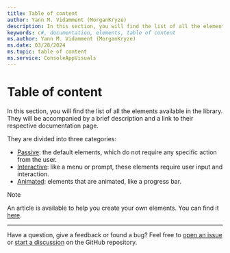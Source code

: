 ```yaml
---
title: Table of content
author: Yann M. Vidamment (MorganKryze)
description: In this section, you will find the list of all the elements available in the library. They will be accompanied by a brief description and a link to their respective documentation page.
keywords: c#, documentation, elements, table of content
ms.author: Yann M. Vidamment (MorganKryze)
ms.date: 03/28/2024
ms.topic: table of content
ms.service: ConsoleAppVisuals
---
```


# Table of content

In this section, you will find the list of all the elements available in the library. They will be accompanied by a brief description and a link to their respective documentation page.

They are divided into three categories:

- [Passive](/ConsoleAppVisuals/2-elements/passive.html): the default elements, which do not require any specific action from the user.
- [Interactive](/ConsoleAppVisuals/2-elements/interactive.html): like a menu or prompt, these elements require user input and interaction.
- [Animated](/ConsoleAppVisuals/2-elements/animated.html): elements that are animated, like a progress bar.

> [!NOTE]
> An article is available to help you create your own elements. You can find it [here](/ConsoleAppVisuals/articles/create_element.html).

---

Have a question, give a feedback or found a bug? Feel free to [open an issue](https://github.com/MorganKryze/ConsoleAppVisuals/issues) or [start a discussion](https://github.com/MorganKryze/ConsoleAppVisuals/discussions) on the GitHub repository.
